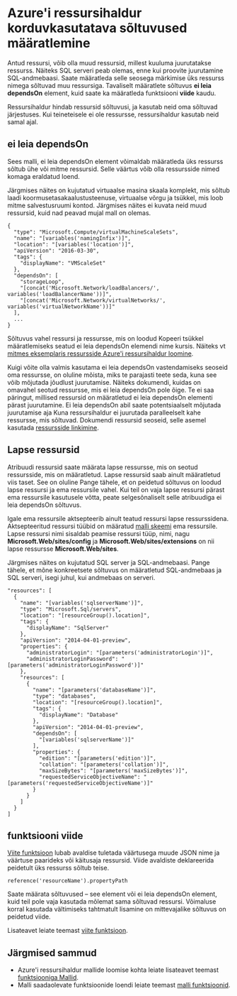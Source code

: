 <properties
   pageTitle="Ressursihaldur Mallid sõltuvused | Microsoft Azure'i"
   description="Kirjeldab, kuidas seada ühe ressursi sõltuvad teise ressursi ajal tagada ressursid on juurutatud õiges järjestuses."
   services="azure-resource-manager"
   documentationCenter="na"
   authors="tfitzmac"
   manager="timlt"
   editor=""/>

<tags
   ms.service="azure-resource-manager"
   ms.devlang="na"
   ms.topic="article"
   ms.tgt_pltfrm="na"
   ms.workload="na"
   ms.date="09/12/2016"
   ms.author="tomfitz"/>

# <a name="defining-dependencies-in-azure-resource-manager-templates"></a>Azure'i ressursihaldur korduvkasutatava sõltuvused määratlemine

Antud ressursi, võib olla muud ressursid, millest kuuluma juurutatakse ressurss. Näiteks SQL serveri peab olemas, enne kui proovite juurutamine SQL-andmebaasi. Saate määratleda selle seosega märkimise üks ressurss nimega sõltuvad muu ressursiga. Tavaliselt määratlete sõltuvus **ei leia dependsOn** element, kuid saate ka määratleda funktsiooni **viide** kaudu. 

Ressursihaldur hindab ressursid sõltuvusi, ja kasutab neid oma sõltuvad järjestuses. Kui teineteisele ei ole ressursse, ressursihaldur kasutab neid samal ajal.

## <a name="dependson"></a>ei leia dependsOn

Sees malli, ei leia dependsOn element võimaldab määratleda üks ressurss sõltub ühe või mitme ressursid. Selle väärtus võib olla ressursside nimed komaga eraldatud loend. 

Järgmises näites on kujutatud virtuaalse masina skaala komplekt, mis sõltub laadi koormusetasakaalustusteenuse, virtuaalse võrgu ja tsükkel, mis loob mitme salvestusruumi kontod. Järgmises näites ei kuvata neid muud ressursid, kuid nad peavad mujal mall on olemas.

    {
      "type": "Microsoft.Compute/virtualMachineScaleSets",
      "name": "[variables('namingInfix')]",
      "location": "[variables('location')]",
      "apiVersion": "2016-03-30",
      "tags": {
        "displayName": "VMScaleSet"
      },
      "dependsOn": [
        "storageLoop",
        "[concat('Microsoft.Network/loadBalancers/', variables('loadBalancerName'))]",
        "[concat('Microsoft.Network/virtualNetworks/', variables('virtualNetworkName'))]"
      ],
      ...
    }

Sõltuvus vahel ressursi ja ressursse, mis on loodud Kopeeri tsükkel määratlemiseks seatud ei leia dependsOn elemendi nime kursis. Näiteks vt [mitmes eksemplaris ressursside Azure'i ressursihaldur loomine](resource-group-create-multiple.md).

Kuigi võite olla valmis kasutama ei leia dependsOn vastendamiseks seoseid oma ressursse, on oluline mõista, miks te parajasti teete seda, kuna see võib mõjutada jõudlust juurutamise. Näiteks dokumendi, kuidas on omavahel seotud ressursse, mis ei leia dependsOn pole õige. Te ei saa päringut, millised ressursid on määratletud ei leia dependsOn elementi pärast juurutamine. Ei leia dependsOn abil saate potentsiaalselt mõjutada juurutamise aja Kuna ressursihaldur ei juurutada paralleelselt kahe ressursse, mis sõltuvad. Dokumendi ressursid seoseid, selle asemel kasutada [ressursside linkimine](resource-group-link-resources.md).

## <a name="child-resources"></a>Lapse ressursid

Atribuudi ressursid saate määrata lapse ressursse, mis on seotud ressursside, mis on määratletud. Lapse ressursid saab ainult määratletud viis taset. See on oluline Pange tähele, et on peidetud sõltuvus on loodud lapse ressursi ja ema ressursile vahel. Kui teil on vaja lapse ressursi pärast ema ressursile kasutusele võtta, peate selgesõnaliselt selle atribuudiga ei leia dependsOn sõltuvus. 

Igale ema ressursile aktsepteerib ainult teatud ressursi lapse ressurssidena. Aktsepteeritud ressursi tüübid on määratud [malli skeemi](https://github.com/Azure/azure-resource-manager-schemas) ema ressursile. Lapse ressursi nimi sisaldab peamise ressursi tüüp, nimi, nagu **Microsoft.Web/sites/config** ja **Microsoft.Web/sites/extensions** on nii lapse ressursse **Microsoft.Web/sites**.

Järgmises näites on kujutatud SQL server ja SQL-andmebaasi. Pange tähele, et mõne konkreetsete sõltuvus on määratletud SQL-andmebaas ja SQL serveri, isegi juhul, kui andmebaas on serveri.

    "resources": [
      {
        "name": "[variables('sqlserverName')]",
        "type": "Microsoft.Sql/servers",
        "location": "[resourceGroup().location]",
        "tags": {
          "displayName": "SqlServer"
        },
        "apiVersion": "2014-04-01-preview",
        "properties": {
          "administratorLogin": "[parameters('administratorLogin')]",
          "administratorLoginPassword": "[parameters('administratorLoginPassword')]"
        },
        "resources": [
          {
            "name": "[parameters('databaseName')]",
            "type": "databases",
            "location": "[resourceGroup().location]",
            "tags": {
              "displayName": "Database"
            },
            "apiVersion": "2014-04-01-preview",
            "dependsOn": [
              "[variables('sqlserverName')]"
            ],
            "properties": {
              "edition": "[parameters('edition')]",
              "collation": "[parameters('collation')]",
              "maxSizeBytes": "[parameters('maxSizeBytes')]",
              "requestedServiceObjectiveName": "[parameters('requestedServiceObjectiveName')]"
            }
          }
        ]
      }
    ]


## <a name="reference-function"></a>funktsiooni viide

[Viite funktsioon](resource-group-template-functions.md#reference) lubab avaldise tuletada väärtusega muude JSON nime ja väärtuse paarideks või käitusaja ressursid. Viide avaldiste deklareerida peidetult üks ressurss sõltub teise. 

    reference('resourceName').propertyPath

Saate määrata sõltuvused – see element või ei leia dependsOn element, kuid teil pole vaja kasutada mõlemat sama sõltuvad ressursi. Võimaluse korral kasutada vältimiseks tahtmatult lisamine on mittevajalike sõltuvus on peidetud viide.

Lisateavet leiate teemast [viite funktsioon](resource-group-template-functions.md#reference).

## <a name="next-steps"></a>Järgmised sammud

- Azure'i ressursihaldur mallide loomise kohta leiate lisateavet teemast [funktsiooniga Mallid](resource-group-authoring-templates.md). 
- Malli saadaolevate funktsioonide loendi leiate teemast [malli funktsioonid](resource-group-template-functions.md).

